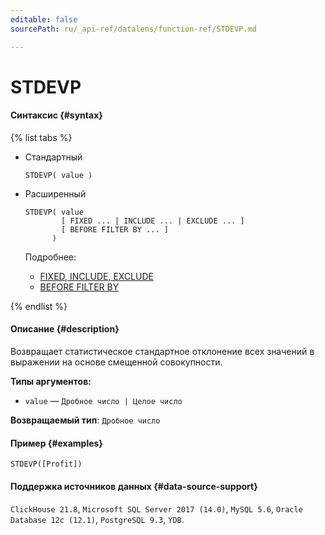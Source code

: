 ```yaml
---
editable: false
sourcePath: ru/_api-ref/datalens/function-ref/STDEVP.md

---
```


# STDEVP



#### Синтаксис {#syntax}

{% list tabs %}

- Стандартный

  ```
  STDEVP( value )
  ```

- Расширенный

  ```
  STDEVP( value
          [ FIXED ... | INCLUDE ... | EXCLUDE ... ]
          [ BEFORE FILTER BY ... ]
        )
  ```

  Подробнее:
  - [FIXED, INCLUDE, EXCLUDE](aggregation-functions.md#syntax-lod)
  - [BEFORE FILTER BY](aggregation-functions.md#syntax-before-filter-by)

{% endlist %}

#### Описание {#description}
Возвращает статистическое стандартное отклонение всех значений в выражении на основе смещенной совокупности.

**Типы аргументов:**
- `value` — `Дробное число | Целое число`


**Возвращаемый тип**: `Дробное число`

#### Пример {#examples}

```
STDEVP([Profit])
```


#### Поддержка источников данных {#data-source-support}

`ClickHouse 21.8`, `Microsoft SQL Server 2017 (14.0)`, `MySQL 5.6`, `Oracle Database 12c (12.1)`, `PostgreSQL 9.3`, `YDB`.

